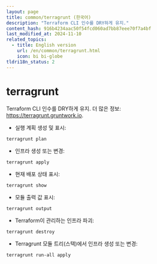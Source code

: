```yaml
---
layout: page
title: common/terragrunt (한국어)
description: "Terraform CLI 인수를 DRY하게 유지."
content_hash: 916b4234aac50f54fcd060ad7bb87eee70f7a4bf
last_modified_at: 2024-11-10
related_topics:
  - title: English version
    url: /en/common/terragrunt.html
    icon: bi bi-globe
tldri18n_status: 2
---
```

# terragrunt

Terraform CLI 인수를 DRY하게 유지.
더 많은 정보: <https://terragrunt.gruntwork.io>.

- 실행 계획 생성 및 표시:

`terragrunt plan`

- 인프라 생성 또는 변경:

`terragrunt apply`

- 현재 배포 상태 표시:

`terragrunt show`

- 모듈 출력 값 표시:

`terragrunt output`

- Terraform이 관리하는 인프라 파괴:

`terragrunt destroy`

- Terragrunt 모듈 트리(스택)에서 인프라 생성 또는 변경:

`terragrunt run-all apply`
